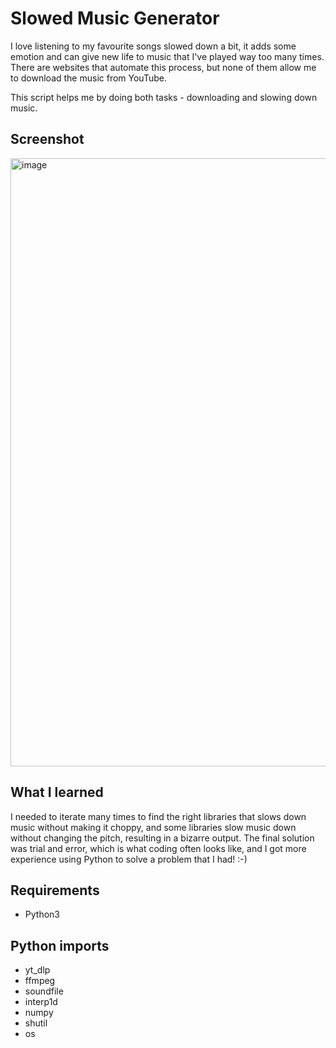 # Slowed Music Generator

I love listening to my favourite songs slowed down a bit, it adds some emotion and can give new life to music that I've played way too many times. There are websites that automate this process, but none of them allow me to download the music from YouTube.

This script helps me by doing both tasks - downloading and slowing down music.

## Screenshot
<img width="973" alt="image" src="https://github.com/neontomo/slowed-music-py/assets/105588693/62c198df-8f86-4b43-8fcf-f521d28d00af">

## What I learned
I needed to iterate many times to find the right libraries that slows down music without making it choppy, and some libraries slow music down without changing the pitch, resulting in a bizarre output. The final solution was trial and error, which is what coding often looks like, and I got more experience using Python to solve a problem that I had! :-)

## Requirements
- Python3
  
## Python imports

- yt_dlp
- ffmpeg
- soundfile
- interp1d
- numpy
- shutil
- os



